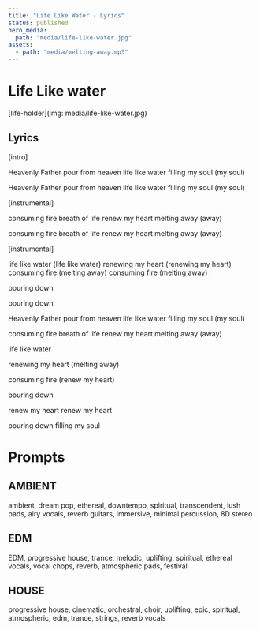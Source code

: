 ```yaml
---
title: "Life Like Water - Lyrics"
status: published
hero_media:
  path: "media/life-like-water.jpg"
assets:
  - path: "media/melting-away.mp3"
---
```


# Life Like water

[life-holder](img: media/life-like-water.jpg)

## Lyrics

[intro]

Heavenly Father
pour from heaven
life like water
filling my soul (my soul)

Heavenly Father
pour from heaven
life like water
filling my soul (my soul)

[instrumental]

consuming fire
breath of life
renew my heart
melting away (away)

consuming fire
breath of life
renew my heart
melting away (away)

[instrumental]

life like water (life like water)
renewing my heart (renewing my heart)
consuming fire (melting away)
consuming fire (melting away)

pouring down

pouring down

Heavenly Father
pour from heaven
life like water
filling my soul (my soul)

consuming fire
breath of life
renew my heart
melting away (away)

life like water

renewing my heart (melting away)

consuming fire (renew my heart)

pouring down

renew my heart
renew my heart

pouring down
filling my soul

# Prompts

## AMBIENT

ambient, dream pop, ethereal, downtempo, spiritual, transcendent, lush pads, airy vocals, reverb guitars, immersive, minimal percussion, 8D stereo

## EDM

EDM, progressive house, trance, melodic, uplifting, spiritual, ethereal vocals, vocal chops, reverb, atmospheric pads, festival

## HOUSE

progressive house, cinematic, orchestral, choir, uplifting, epic, spiritual, atmospheric, edm, trance, strings, reverb vocals